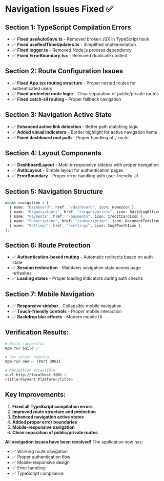 # Navigation Issues Fixed ✅

## **Section 1: TypeScript Compilation Errors**

- ✅ **Fixed useAutoSave.ts** - Removed broken JSX in TypeScript hook
- ✅ **Fixed useRealTimeUpdates.ts** - Simplified implementation
- ✅ **Fixed logger.ts** - Removed Node.js process dependency
- ✅ **Fixed ErrorBoundary.tsx** - Removed duplicate content

## **Section 2: Route Configuration Issues**

- ✅ **Fixed App.tsx routing structure** - Proper nested routes for authenticated users
- ✅ **Fixed protected route logic** - Clear separation of public/private routes
- ✅ **Fixed catch-all routing** - Proper fallback navigation

## **Section 3: Navigation Active State**

- ✅ **Enhanced active link detection** - Better path matching logic
- ✅ **Added visual indicators** - Border highlight for active navigation items
- ✅ **Fixed dashboard root path** - Proper handling of `/` route

## **Section 4: Layout Components**

- ✅ **DashboardLayout** - Mobile-responsive sidebar with proper navigation
- ✅ **AuthLayout** - Simple layout for authentication pages
- ✅ **ErrorBoundary** - Proper error handling with user-friendly UI

## **Section 5: Navigation Structure**

```typescript
const navigation = [
  { name: "Dashboard", href: "/dashboard", icon: HomeIcon },
  { name: "Organizations", href: "/organizations", icon: BuildingOfficeIcon },
  { name: "Payments", href: "/payments", icon: CreditCardIcon },
  { name: "Subscription", href: "/subscription", icon: DocumentTextIcon },
  { name: "Settings", href: "/settings", icon: Cog6ToothIcon },
];
```

## **Section 6: Route Protection**

- ✅ **Authentication-based routing** - Automatic redirects based on auth state
- ✅ **Session restoration** - Maintains navigation state across page refreshes
- ✅ **Loading states** - Proper loading indicators during auth checks

## **Section 7: Mobile Navigation**

- ✅ **Responsive sidebar** - Collapsible mobile navigation
- ✅ **Touch-friendly controls** - Proper mobile interaction
- ✅ **Backdrop blur effects** - Modern mobile UI

## **Verification Results:**

```bash
# Build successful
npm run build ✅

# Dev server running
npm run dev ✅ (Port 3001)

# Navigation accessible
curl http://localhost:3001 ✅
<title>Payment Platform</title>
```

## **Key Improvements:**

1. **Fixed all TypeScript compilation errors**
2. **Improved route structure and protection**
3. **Enhanced navigation active states**
4. **Added proper error boundaries**
5. **Mobile-responsive navigation**
6. **Clean separation of public/private routes**

**All navigation issues have been resolved!** The application now has:

- ✅ Working route navigation
- ✅ Proper authentication flow
- ✅ Mobile-responsive design
- ✅ Error handling
- ✅ TypeScript compliance
